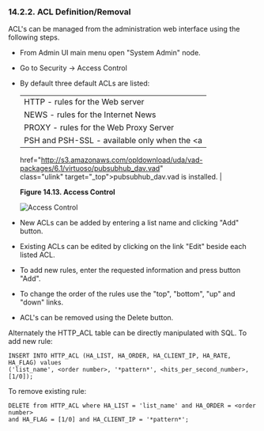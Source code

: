 <div>

<div>

<div>

<div>

### 14.2.2. ACL Definition/Removal

</div>

</div>

</div>

ACL's can be managed from the administration web interface using the
following steps.

<div>

- From Admin UI main menu open "System Admin" node.

- Go to Security -\> Access Control

- By default three default ACLs are listed:

  |                                                                                            |
  |--------------------------------------------------------------------------------------------|
  | HTTP - rules for the Web server                                                            |
  | NEWS - rules for the Internet News                                                         |
  | PROXY - rules for the Web Proxy Server                                                     |
  | PSH and PSH-SSL - available only when the <a                                               
   href="http://s3.amazonaws.com/opldownload/uda/vad-packages/6.1/virtuoso/pubsubhub_dav.vad"  
   class="ulink" target="_top">pubsubhub_dav.vad</a> is installed.                             |

  <div>

  <div>

  **Figure 14.13. Access Control**

  <div>

  <div>

  ![Access Control](images/ui/admacl.png)

  </div>

  </div>

  </div>

    

  </div>

- New ACLs can be added by entering a list name and clicking "Add"
  button.

- Existing ACLs can be edited by clicking on the link "Edit" beside each
  listed ACL.

- To add new rules, enter the requested information and press button
  "Add".

- To change the order of the rules use the "top", "bottom", "up" and
  "down" links.

- ACL's can be removed using the Delete button.

</div>

Alternately the HTTP_ACL table can be directly manipulated with SQL. To
add new rule:

``` programlisting
INSERT INTO HTTP_ACL (HA_LIST, HA_ORDER, HA_CLIENT_IP, HA_RATE, HA_FLAG) values
('list_name', <order number>, '*pattern*', <hits_per_second_number>, [1/0]);
```

To remove existing rule:

``` programlisting
DELETE from HTTP_ACL where HA_LIST = 'list_name' and HA_ORDER = <order number>
and HA_FLAG = [1/0] and HA_CLIENT_IP = '*pattern*';
```

</div>
